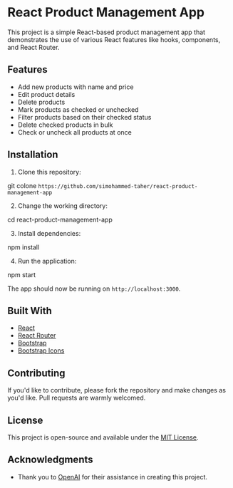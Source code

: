 # React Product Management App

This project is a simple React-based product management app that demonstrates the use of various React features like hooks, components, and React Router.

## Features

- Add new products with name and price
- Edit product details
- Delete products
- Mark products as checked or unchecked
- Filter products based on their checked status
- Delete checked products in bulk
- Check or uncheck all products at once

## Installation

1. Clone this repository:

git colone `https://github.com/simohammed-taher/react-product-management-app`

2. Change the working directory:

cd react-product-management-app

3. Install dependencies:


npm install

4. Run the application:

npm start


The app should now be running on `http://localhost:3000`.

## Built With

- [React](https://reactjs.org/)
- [React Router](https://reactrouter.com/)
- [Bootstrap](https://getbootstrap.com/)
- [Bootstrap Icons](https://icons.getbootstrap.com/)

## Contributing

If you'd like to contribute, please fork the repository and make changes as you'd like. Pull requests are warmly welcomed.

## License

This project is open-source and available under the [MIT License](LICENSE).

## Acknowledgments

- Thank you to [OpenAI](https://www.openai.com/) for their assistance in creating this project.

